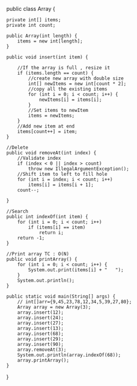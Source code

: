 public class Array {

    private int[] items;
    private int count;

    public Array(int length) {
        items = new int[length];
    }

    public void insert(int item) {

        //If the array is full , resize it
        if (items.length == count) {
            //create new array with double size
            int[] newItems = new int[count * 2];
            //copy all the existing items
            for (int i = 0; i < count; i++) {
                newItems[i] = items[i];
            }
            //Set items to newItem
            items = newItems;
        }
        //Add new item at end
        items[count++] = item;
    }

    //Delete
    public void removeAt(int index) {
        //Validate index
        if (index < 0 || index > count)
            throw new IllegalArgumentException();
        //Shift item to left to fill hole
        for (int i = index; i < count; i++)
            items[i] = items[i + 1];
        count--;

    }

    //Search
    public int indexOf(int item) {
        for (int i = 0; i < count; i++)
            if (items[i] == item)
                return i;
        return -1;
    }

    //Print array TC : O(N)
    public void printArray() {
        for (int i = 0; i < count; i++) {
            System.out.print(items[i] + "   ");
        }
        System.out.println();
    }

    public static void main(String[] args) {
        // int[]arr={9,45,23,78,12,34,5,39,27,80};
        Array array = new Array(3);
        array.insert(12);
        array.insert(24);
        array.insert(27);
        array.insert(13);
        array.insert(68);
        array.insert(29);
        array.insert(90);
        array.removeAt(3);
        System.out.println(array.indexOf(68));
        array.printArray();
    }
}

